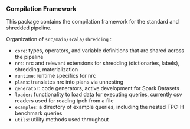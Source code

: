 ### Compilation Framework

This package contains the compilation framework for the standard and shredded pipeline. 

Organization of `src/main/scala/shredding` :
* `core`: types, operators, and variable definitions that are shared across the pipeline
* `nrc`: nrc and relevant extensions for shredding (dictionaries, labels), shredding, materialization
* `runtime`: runtime specifics for nrc
* `plans`: translates nrc into plans via unnesting
* `generator`: code generators, active development for Spark Datasets
* `loader`: functionality to load data for executing queries, currently csv readers used for reading tpch from a file
* `examples`: a directory of example queries, including the nested TPC-H benchmark queries
* `utils`: utility methods used throughout
